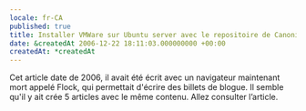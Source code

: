 ```yaml
---
locale: fr-CA
published: true
title: Installer VMWare sur Ubuntu server avec le repositoire de Canonical 2/5
date: &createdAt 2006-12-22 18:11:03.000000000 +00:00
createdAt: *createdAt
---
```


<nuxt-link to="/blog/2006/12/installer-vmware-sur-ubuntu-server-avec-le-repositoire-de-canonical">Cet
article date de 2006, il avait été écrit avec un navigateur maintenant mort
appelé Flock, qui permettait d'écrire des billets de blogue. Il semble qu'il y
ait crée 5 articles avec le même contenu. Allez consulter l’article.</nuxt-link>
